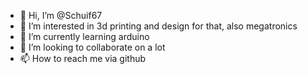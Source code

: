 - 👋 Hi, I’m @Schuif67
- 👀 I’m interested in 3d printing and design for that, also megatronics  
- 🌱 I’m currently learning arduino 
- 💞️ I’m looking to collaborate on a lot
- 📫 How to reach me via github

<!---
Schuif67/Schuif67 is a ✨ special ✨ repository because its `README.md` (this file) appears on your GitHub profile.
You can click the Preview link to take a look at your changes.
--->
